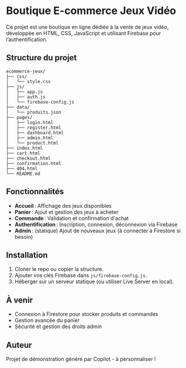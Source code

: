# Boutique E-commerce Jeux Vidéo

Ce projet est une boutique en ligne dédiée à la vente de jeux vidéo, développée en HTML, CSS, JavaScript et utilisant Firebase pour l’authentification.

## Structure du projet

```
ecommerce-jeux/
├── css/
│   └── style.css
├── js/
│   ├── app.js
│   ├── auth.js
│   └── firebase-config.js
├── data/
│   └── produits.json
├── pages/
│   ├── login.html
│   ├── register.html
│   ├── dashboard.html
│   ├── admin.html
│   └── product.html
├── index.html
├── cart.html
├── checkout.html
├── confirmation.html
├── 404.html
└── README.md
```

## Fonctionnalités

- **Accueil** : Affichage des jeux disponibles
- **Panier** : Ajout et gestion des jeux à acheter
- **Commande** : Validation et confirmation d'achat
- **Authentification** : Inscription, connexion, déconnexion via Firebase
- **Admin** : (statique) Ajout de nouveaux jeux (à connecter à Firestore si besoin)

## Installation

1. Cloner le repo ou copier la structure.
2. Ajouter vos clés Firebase dans `js/firebase-config.js`.
3. Héberger sur un serveur statique (ou utiliser Live Server en local).

## À venir

- Connexion à Firestore pour stocker produits et commandes
- Gestion avancée du panier
- Sécurité et gestion des droits admin

## Auteur

Projet de démonstration généré par Copilot - à personnaliser !